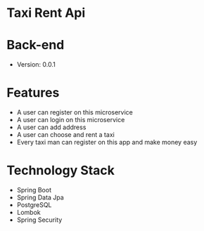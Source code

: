 # Taxi Rent Api
# Back-end
- Version: 0.0.1
# Features
- A user can register on this microservice
- A user can login on this microservice
- A user can add address
- A user can choose and rent a taxi
- Every taxi man can register on this app and make money easy
# Technology Stack
- Spring Boot
- Spring Data Jpa
- PostgreSQL
- Lombok
- Spring Security